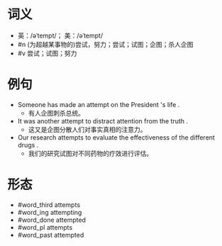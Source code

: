 # 词义
- 英：/əˈtempt/； 美：/əˈtempt/
- #n (为超越某事物的)尝试，努力；尝试；试图；企图；杀人企图
- #v 尝试；试图；努力
# 例句
- Someone has made an attempt on the President 's life .
	- 有人企图刺杀总统。
- It was another attempt to distract attention from the truth .
	- 这又是企图分散人们对事实真相的注意力。
- Our research attempts to evaluate the effectiveness of the different drugs .
	- 我们的研究试图对不同药物的疗效进行评估。
# 形态
- #word_third attempts
- #word_ing attempting
- #word_done attempted
- #word_pl attempts
- #word_past attempted
